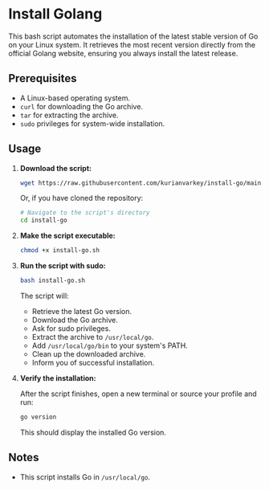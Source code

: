 # Install Golang

This bash script automates the installation of the latest stable version of Go on your Linux system. It retrieves the most recent version directly from the official Golang website, ensuring you always install the latest release.

## Prerequisites

* A Linux-based operating system.
* `curl` for downloading the Go archive.
* `tar` for extracting the archive.
* `sudo` privileges for system-wide installation.

## Usage

1.  **Download the script:**

    ```bash
    wget https://raw.githubusercontent.com/kurianvarkey/install-go/main/install-go.sh
    ```

    Or, if you have cloned the repository:

    ```bash
    # Navigate to the script's directory
    cd install-go
    ```

2.  **Make the script executable:**

    ```bash
    chmod +x install-go.sh
    ```

3.  **Run the script with sudo:**

    ```bash
    bash install-go.sh
    ```

    The script will:

    * Retrieve the latest Go version.
    * Download the Go archive.
    * Ask for sudo privileges.
    * Extract the archive to `/usr/local/go`.
    * Add `/usr/local/go/bin` to your system's PATH.
    * Clean up the downloaded archive.
    * Inform you of successful installation.

4.  **Verify the installation:**

    After the script finishes, open a new terminal or source your profile and run:

    ```bash
    go version
    ```

    This should display the installed Go version.

## Notes

* This script installs Go in `/usr/local/go`.